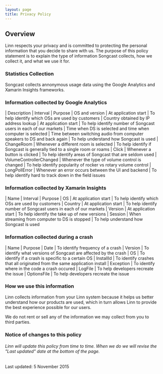 ```yaml
---
layout: page
title: Privacy Policy
---
```


## Overview

Linn respects your privacy and is committed to protecting the personal information that you decide to share with us. The purpose of this policy statement is to explain the type of information Songcast collects, how we collect it, and what we use it for.

### Statistics Collection

Songcast collects annonymous usage data using the Google Analytics and Xamarin Insights frameworks. 

### Information collected by Google Analytics

| Description | Interval | Purpose
| OS and version | At application start | To help identify which OSs are used by customers
| Country obtained by IP address lookup | At application start | To help identify number of Songcast users in each of our markets
| Time when DS is selected and time when computer is selected | Time between switching audio from computer speakers to DS and back again | To help understand how Songcast is used
| ChangeRoom | Whenever a different room is selected | To help identify if Songcast is generally tied to a single room or roams
| Click | Whenever a button is clicked | To help identify areas of Songcast that are seldom used
| VolumeControllerChanged | Whenever the type of volume control is changed | To help identify popularity of rocker vs rotary volume control
| LongPollError | Whenever an error occurs between the UI and backend | To help identify hard to track down in the field issues

### Information collected by Xamarin Insights

| Name | Interval | Purpose
| OS | At application start | To help identify which OSs are used by customers
| Country | At application start | To help identify number of Songcast users in each of our markets
| Version | At application start | To help identify the take up of new versions
| Session | When streaming from computer to DS is stopped | To help understand how Songcast is used

### Information collected during a crash

| Name | Purpose
| Date | To identify frequency of a crash
| Version | To identify what versions of Songcast are affected by the crash
| OS | To identify if a crash is specific to a certain OS
| InstallId | To identify crashes that all originated from the same application install
| Exception | To identify where in the code a crash occured
| LogFile | To help developers recreate the issue
| OptionsFile | To help developers recreate the issue

### How we use this information 

Linn collects information from your Linn system because it helps us better understand how our products are used, which in turn allows Linn to provide the best experience possible for our users.

We do not rent or sell any of the information we may collect from you to third parties.

### Notice of changes to this policy

###### Linn will update this policy from time to time. When we do we will revise the "Last updated" date at the bottom of the page.

Last updated: 5 November 2015
